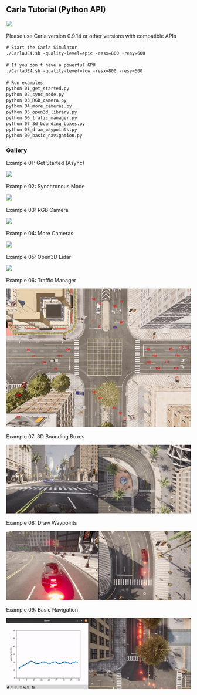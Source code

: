 ## Carla Tutorial (Python API)

[![](https://img.shields.io/badge/Documentation-brightgreen)]([https://blog.wuhanstudio.uk/](https://blog.wuhanstudio.uk/blog/carla-tutorial/))

Please use Carla version 0.9.14 or other versions with compatible APIs

```
# Start the Carla Simulator
./CarlaUE4.sh -quality-level=epic -resx=800 -resy=600

# If you don't have a powerful GPU
./CarlaUE4.sh -quality-level=low -resx=800 -resy=600

# Run examples
python 01_get_started.py
python 02_sync_mode.py
python 03_RGB_camera.py
python 04_more_cameras.py
python 05_open3d_library.py
python 06_trafic_manager.py
python 07_3d_bounding_boxes.py
python 08_draw_waypoints.py
python 09_basic_navigation.py
```

### Gallery

Example 01: Get Started (Async)

![](docs/01_get_started.gif)

Example 02: Synchronous Mode

![](docs/02_sync_mode.gif)

Example 03: RGB Camera

![](docs/03_RGB_camera.gif)

Example 04: More Cameras

![](docs/04_more_cameras.gif)

Example 05: Open3D Lidar

![](docs/05_open3d_lidar.gif)

Example 06: Traffic Manager

![](docs/06_traffic_manager.gif)

Example 07: 3D Bounding Boxes

![](docs/07_3d_bounding_boxes.gif)

Example 08: Draw Waypoints

![](docs/08_draw_waypoints.gif)

Example 09: Basic Navigation

![](docs/09_basic_navigation.gif)
